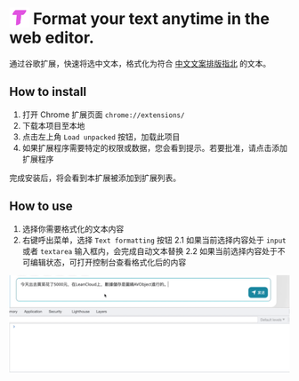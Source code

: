 # <img width="36" style="vertical-align: -6px;" alt="logo" src="./icon-128.png"> Format your text anytime in the web editor.

通过谷歌扩展，快速将选中文本，格式化为符合 [中文文案排版指北](https://github.com/sparanoid/chinese-copywriting-guidelines) 的文本。

## How to install

1. 打开 Chrome 扩展页面 `chrome://extensions/`
2. 下载本项目至本地
3. 点击左上角 `Load unpacked` 按钮，加载此项目
4. 如果扩展程序需要特定的权限或数据，您会看到提示。若要批准，请点击添加扩展程序

完成安装后，将会看到本扩展被添加到扩展列表。

## How to use

1. 选择你需要格式化的文本内容
2. 右键呼出菜单，选择 `Text formatting` 按钮
  2.1 如果当前选择内容处于 `input` 或者 `textarea` 输入框内，会完成自动文本替换
  2.2 如果当前选择内容处于不可编辑状态，可打开控制台查看格式化后的内容

![](./images//demo.gif)
